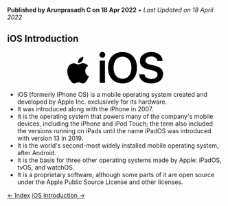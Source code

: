 **Published by Arunprasadh C on 18 Apr 2022** • *Last Updated on 18 April 2022*

## iOS Introduction
<p align="center">
  <img src="./assets/images/apple_Logo.png" height="10%" width="10%">
  &nbsp;&nbsp;&nbsp;&nbsp;
  <img src="./assets/images/iOS_Logo.png">
</p>

- iOS (formerly iPhone OS) is a mobile operating system created and developed by Apple Inc. exclusively for its hardware.
- It was introduced along with the iPhone in 2007. 
- It is the operating system that powers many of the company's mobile devices, including the iPhone and iPod Touch; the term also included the versions running on iPads until the name iPadOS was introduced with version 13 in 2019. 
- It is the world's second-most widely installed mobile operating system, after Android. 
- It is the basis for three other operating systems made by Apple: iPadOS, tvOS, and watchOS. 
- It is a proprietary software, although some parts of it are open source under the Apple Public Source License and other licenses.

<a href="https://techinessoverloaded.github.io/iOSAppDevBasics/index.html">&larr; Index</a>
<a href="https://techinessoverloaded.github.io/iOSAppDevBasics/iosintro.html">iOS Introduction &rarr;</a>
